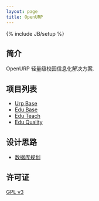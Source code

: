 ```yaml
---
layout: page
title: OpenURP
---
```

{% include JB/setup %}

## 简介

OpenURP 轻量级校园信息化解决方案.

## 项目列表

* [Urp Base](/module/model/urp_base/index.html)
* [Edu Base](/module/model/urp_edu_base/index.html)
* [Edu Teach](/module/model/urp_edu_teach/index.html)
* [Edu Quality](/module/model/urp_edu_quality/index.html)

## 设计思路

* [数据库规划](/design/database.html)

## 许可证
[GPL v3](http://www.gnu.org/licenses/gpl.txt)

